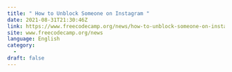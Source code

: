 ```yaml
---
title: " How to Unblock Someone on Instagram "
date: 2021-08-31T21:30:46Z
link: https://www.freecodecamp.org/news/how-to-unblock-someone-on-instagram/?utm_medium=RSS&utm_source=news.12bit.vn
site: www.freecodecamp.org/news
language: English
category:
  -   
draft: false
---
```

